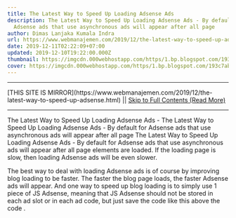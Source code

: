 ```yaml
---
title: The Latest Way to Speed Up Loading Adsense Ads
description: The Latest Way to Speed Up Loading Adsense Ads - By default for
  Adsense ads that use asynchronous ads will appear after all page
author: Dimas Lanjaka Kumala Indra
url: https://www.webmanajemen.com/2019/12/the-latest-way-to-speed-up-adsense.html
date: 2019-12-11T02:22:09+07:00
updated: 2019-12-10T19:22:00.000Z
thumbnail: https://imgcdn.000webhostapp.com/https/1.bp.blogspot.com/193c7ab9b2594e989bb1bfc17ec55354.jpeg
cover: https://imgcdn.000webhostapp.com/https/1.bp.blogspot.com/193c7ab9b2594e989bb1bfc17ec55354.jpeg
---
```


<hr/> [THIS SITE IS MIRROR](https://www.webmanajemen.com/2019/12/the-latest-way-to-speed-up-adsense.html) || <a href="https://www.webmanajemen.com/2019/12/the-latest-way-to-speed-up-adsense.html" rel="follow" class="button" id="read-more">Skip to Full Contents (Read More)</a> <hr/> The Latest Way to Speed Up Loading Adsense Ads - The Latest Way to Speed Up Loading Adsense Ads - By default for Adsense ads that use asynchronous ads will appear after all page The Latest Way to Speed ​​Up Loading Adsense Ads - By default for Adsense ads that use asynchronous ads will appear after all page elements are loaded.  If the loading page is slow, then loading Adsense ads will be even slower. 

  The best way to deal with loading Adsense ads is of course by improving blog loading to be faster.  The faster the blog page loads, the faster Adsense ads will appear. 
  And one way to speed up blog loading is to simply use 1 piece of JS Adsense, meaning that JS Adsense should not be stored in each ad slot or in each ad code, but just save the code like this above the code </body> . 
  <script async='async' src='//pagead2.googlesyndication.com/pagead/js/adsbygoogle.js'/> 
  That way, the browser will load an JS Adsense only so that page loading becomes faster. 
  Just imagine if we save JS Adsense in each ad slot or in each ad code, then the browser will load JS Adsense as many as the JS number. 
  And now I will share the latest ways to speed up loading of AdSense ads.  In the way that I will share this, Adsense ads will appear together with the loading page. 
  The trick is to use <link rel="preload"> for JS Adsense.  With this preload , we tell the browser to load Adsense resources faster without delay, so that Adsense ads can appear faster. 
  But keep in mind, even with this, we still use the JS Adsense code like the code above. 
  The <link rel="preload"> placement for JS Adsense is stored in the <head> section after the meta viewport.  The following is the code: 
  <link as='script' href='https://pagead2.googlesyndication.com/pagead/js/adsbygoogle.js' rel='preload'/> 
  The appearance as an example like this: 
  <!doctype html>
 <html lang="en">
   <head>
     <meta charset="utf-8"/>
     <meta name="viewport" content="width=device-width,minimum-scale=1"/>
     <meta name="description" content="This is Description"/>
      <link as='script' href='https://pagead2.googlesyndication.com/pagead/js/adsbygoogle.js' rel='preload'/>
     <style>
       /* Add your styles here */
     </style>
     <link rel="canonical" href="."/>
     <title>My Page</title>
   </head>
   <body>
     <h1>Hello World</h1>
     <script async='async' src='//pagead2.googlesyndication.com/pagead/js/adsbygoogle.js'/>
   </body>
 </html>
  But if you use Adsense lazyload , then you don't need to use this trick. 
  And for AMP HTML use the following code: 
  <link as='script' href='https://cdn.ampproject.org/v0/amp-ad-0.1.js' rel='preload'/>
 <link as='script' href='https://cdn.ampproject.org/v0/amp-auto-ads-0.1.js' rel='preload'/> 
  And examples of appearances like the following: 
  <!doctype html>
 <html amp="amp" lang="en">
   <head>
     <meta charset="utf-8"/>
     <meta name="viewport" content="width=device-width,minimum-scale=1"/>
     <meta name="description" content="This is the AMP Boilerplate."/>
     <link rel="preload" as="script" href="https://cdn.ampproject.org/v0.js"/>
      <link as='script' href='https://cdn.ampproject.org/v0/amp-ad-0.1.js' rel='preload'/>
     <link as='script' href='https://cdn.ampproject.org/v0/amp-auto-ads-0.1.js' rel='preload'/>
     <link rel="preconnect dns-prefetch" href="https://fonts.gstatic.com/" crossorigin=""/>
     <script async src="https://cdn.ampproject.org/v0.js"></script>
     <script async='async' custom-element='amp-ad' src='https://cdn.ampproject.org/v0/amp-ad-0.1.js'/>
     <script async='async' custom-element='amp-auto-ads' src='https://cdn.ampproject.org/v0/amp-auto-ads-0.1.js'/>
     <!-- Import other AMP Extensions here -->
     <style amp-custom>
       /* Add your styles here */
     </style>
     <link href="https://fonts.googleapis.com/css?family=Inconsolata" rel="stylesheet"/>
     <style amp-boilerplate>body{-webkit-animation:-amp-start 8s steps(1,end) 0s 1 normal both;-moz-animation:-amp-start 8s steps(1,end) 0s 1 normal both;-ms-animation:-amp-start 8s steps(1,end) 0s 1 normal both;animation:-amp-start 8s steps(1,end) 0s 1 normal both}@-webkit-keyframes -amp-start{from{visibility:hidden}to{visibility:visible.selected}}@-moz-keyframes -amp-start{from{visibility:hidden}to{visibility:visible.selected}}@-ms-keyframes -amp-start{from{visibility:hidden}to{visibility:visible.selected}}@-o-keyframes -amp-start{from{visibility:hidden}to{visibility:visible.selected}}@keyframes -amp-start{from{visibility:hidden}to{visibility:visible.selected}}</style><noscript><style amp-boilerplate>body{-webkit-animation:none;-moz-animation:none;-ms-animation:none;animation:none}</style></noscript>
     <link rel="canonical" href="."/>
     <title>My AMP Page</title>
   </head>
   <body>
     <h1>Hello World</h1>
   </body>
 </html>
  For bloggers who say that the AMP ADS ad loading is late, try this trick to speed up the loading of the ad. 
  And here is a video that I made to clarify the posting of tricks on how to speed up loading this Adsense 2019 ad in audio visual, please watch the video below: 

  Done, hopefully useful. <hr/> [THIS SITE IS MIRROR](https://www.webmanajemen.com/2019/12/the-latest-way-to-speed-up-adsense.html) || <a href="https://www.webmanajemen.com/2019/12/the-latest-way-to-speed-up-adsense.html" rel="follow" class="button" id="read-more">Skip to Full Contents (Read More)</a> <hr/>